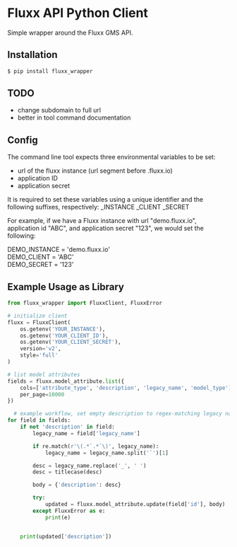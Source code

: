 # Fluxx API Python Client
Simple wrapper around the Fluxx GMS API.

## Installation
```bash
$ pip install fluxx_wrapper
```

## TODO
  - change subdomain to full url
  - better in tool command documentation


## Config
The command line tool expects three environmental variables to be set:
  - url of the fluxx instance (url segment before .fluxx.io)
  - application ID
  - application secret

It is required to set these variables using a unique identifier
and the following suffixes, respectively:
  _INSTANCE
  _CLIENT
  _SECRET

For example, if we have a Fluxx instance with url "demo.fluxx.io", application id "ABC",
and application secret "123", we would set the following:

  DEMO_INSTANCE = 'demo.fluxx.io'  
  DEMO_CLIENT = 'ABC'  
  DEMO_SECRET = '123'  


## Example Usage as Library

```python
from fluxx_wrapper import FluxxClient, FluxxError

# initialize client
fluxx = FluxxClient(
    os.getenv('YOUR_INSTANCE'),
    os.getenv('YOUR_CLIENT_ID'),
    os.getenv('YOUR_CLIENT_SECRET'),
    version='v2',
    style='full'
)

# list model attributes
fields = fluxx.model_attribute.list({
    cols=['attribute_type', 'description', 'legacy_name', 'model_type'],
    per_page=10000
})

  # example workflow, set empty description to regex-matching legacy names
for field in fields:
    if not 'description' in field:
        legacy_name = field['legacy_name']

        if re.match(r'\(.*`.*`\)', legacy_name):
            legacy_name = legacy_name.split('`')[1]

        desc = legacy_name.replace('_', ' ')
        desc = titlecase(desc)

        body = {'description': desc}

        try:
            updated = fluxx.model_attribute.update(field['id'], body)
        except FluxxError as e:
            print(e)


    print(updated['description'])
```
